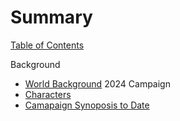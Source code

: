 # Summary

[Table of Contents](summary.md)  

 Background
  - [World Background](./world_background.md)
2024 Campaign
  - [Characters](campaign_2024_characters.md)
  - [Camapaign Synoposis to Date](campaign_2024_synopsis.md)